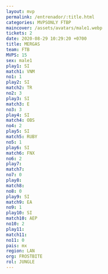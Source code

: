 ```yaml
---
layout: mvp
permalink: /entrenador/:title.html
categories: MVPSONLY FTBP
maincover: /assets/avatars/male1.webp
tickets: 2
date: 2020-08-29 10:29:20 +0700
title: MERGAS
team: FTB
MVPS: 15
sex: male1
play1: SI
match1: VNM
no1: 1
play2: SI
match2: TR
no2: 3
play3: SI
match3: E
no3: 3
play4: SI
match4: OBS
no4: 2
play5: SI
match5: RUBY
no5: 1
play6: SI
match6: FNX
no6: 2
play7: 
match7: 
no7: 0
play8: 
match8: 
no8: 0
play9: SI
match9: EA
no9: 1
play10: SI
match10: AEP
no10: 2
play11: 
match11: 
no11: 0
pais: mx
region: LAN
org: FROSTBITE
rol: JUNGLE
---
```

